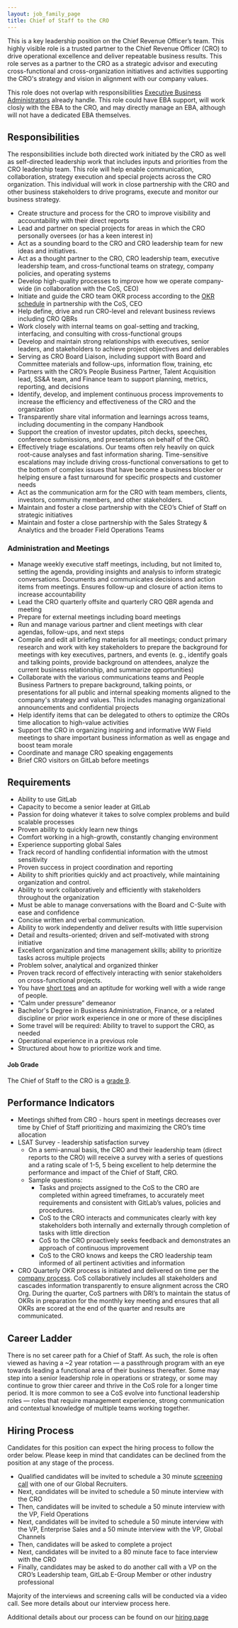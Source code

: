 ```yaml
---
layout: job_family_page
title: Chief of Staff to the CRO 
---
```


This is a key leadership position on the Chief Revenue Officer’s team. This highly visible role is a trusted partner to the Chief Revenue Officer (CRO) to drive operational excellence and deliver repeatable business results. This role serves as a partner to the CRO as a strategic advisor and executing cross-functional and cross-organization initiatives and activities supporting the CRO's strategy and vision in alignment with our company values.  

This role does not overlap with responsibilities [Executive Business Administrators](/job-families/people-group/executive-business-administrator/) already handle. This role could have EBA support, will work closly with the EBA to the CRO, and may directly manage an EBA, although will not have a dedicated EBA themselves.


## Responsibilities

The responsibilities include both directed work initiated by the CRO as well as self-directed leadership work that includes inputs and priorities from the CRO leadership team.  This role will help enable communication, collaboration, strategy execution and special projects across the CRO organization. This individual will work in close partnership with the CRO and other business stakeholders to drive programs, execute and monitor our business strategy.  

- Create structure and process for the CRO to improve visibility and accountability with their direct reports
- Lead and partner on special projects for areas in which the CRO personally oversees (or has a keen interest in)
- Act as a sounding board to the CRO and CRO leadership team for new ideas and initiatives.
- Act as a thought partner to the CRO, CRO leadership team, executive leadership team, and cross-functional teams on strategy, company policies, and operating systems
- Develop high-quality processes to improve how we operate company-wide (in collaboration with the CoS, CEO)
- Initiate and guide the CRO team OKR process according to the [OKR schedule](https://about.gitlab.com/company/okrs/#schedule) in partnership with the CoS, CEO
- Help define, drive and run CRO-level and relevant business reviews including CRO QBRs
- Work closely with internal teams on goal-setting and tracking, interfacing, and consulting with cross-functional groups
- Develop and maintain strong relationships with executives, senior leaders, and stakeholders to achieve project objectives and deliverables
- Serving as CRO Board Liaison, including support with Board and Committee materials and follow-ups, information flow, training, etc
- Partners with the CRO’s People Business Partner, Talent Acquisition lead, SS&A team, and Finance team to support planning, metrics, reporting, and decisions
- Identify, develop, and implement continuous process improvements to increase the efficiency and effectiveness of the CRO and the organization
- Transparently share vital information and learnings across teams, including documenting in the company Handbook
- Support the creation of investor updates, pitch decks, speeches, conference submissions, and presentations on behalf of the CRO.
- Effectively triage escalations. Our teams often rely heavily on quick root-cause analyses and fast information sharing. Time-sensitive escalations may include driving cross-functional conversations to get to the bottom of complex issues that have become a business blocker or helping ensure a fast turnaround for specific prospects and customer needs
- Act as the communication arm for the CRO with team members, clients, investors, community members, and other stakeholders.
- Maintain and foster a close partnership with the CEO’s Chief of Staff on strategic initiatives
- Maintain and foster a close partnership with the Sales Strategy & Analytics and the broader Field Operations Teams

### Administration and Meetings
- Manage weekly executive staff meetings, including, but not limited to, setting the agenda, providing insights and analysis to inform strategic conversations. Documents and communicates decisions and action items from meetings. Ensures follow-up and closure of action items to increase accountability
- Lead the CRO quarterly offsite and quarterly CRO QBR agenda and meeting
- Prepare for external meetings including board meetings
- Run and manage various partner and client meetings with clear agendas, follow-ups, and next steps
- Compile and edit all briefing materials for all meetings; conduct primary research and work with key stakeholders to prepare the background for meetings with key executives, partners, and events (e. g., identify goals and talking points, provide background on attendees, analyze the current business relationship, and summarize opportunities)
- Collaborate with the various communications teams and People Business Partners to prepare background, talking points, or presentations for all public and internal speaking moments aligned to the company's strategy and values.  This includes managing organizational announcements and confidential projects
- Help identify items that can be delegated to others to optimize the CROs time allocation to high-value activities
- Support the CRO in organizing inspiring and informative WW Field meetings to share important business information as well as engage and boost team morale
- Coordinate and manage CRO speaking engagements
- Brief CRO visitors on GitLab before meetings


## Requirements
- Ability to use GitLab
- Capacity to become a senior leader at GitLab
- Passion for doing whatever it takes to solve complex problems and build scalable processes
- Proven ability to quickly learn new things
- Comfort working in a high-growth, constantly changing environment
- Experience supporting global Sales
- Track record of handling confidential information with the utmost sensitivity
- Proven success in project coordination and reporting
- Ability to shift priorities quickly and act proactively, while maintaining organization and control.
- Ability to work collaboratively and efficiently with stakeholders throughout the organization
- Must be able to manage conversations with the Board and C-Suite with ease and confidence
- Concise written and verbal communication.  
- Ability to work independently and deliver results with little supervision
- Detail and results-oriented; driven and self-motivated with strong initiative
- Excellent organization and time management skills; ability to prioritize tasks across multiple projects
- Problem solver, analytical and organized thinker
- Proven track record of effectively interacting with senior stakeholders on cross-functional projects.  
- You have [short toes](https://about.gitlab.com/handbook/values/#short-toes) and an aptitude for working well with a wide range of people.
- “Calm under pressure” demeanor
- Bachelor's Degree in Business Administration, Finance, or a related discipline or prior work experience in one or more of these disciplines
- Some travel will be required: Ability to travel to support the CRO, as needed
- Operational experience in a previous role
- Structured about how to prioritize work and time.  


#### Job Grade

The Chief of Staff to the CRO is a [grade 9](https://about.gitlab.com/handbook/total-rewards/compensation/compensation-calculator/#gitlab-job-grades).


## Performance Indicators

- Meetings shifted from CRO - hours spent in meetings decreases over time by Chief of Staff prioritizing and maximizing the CRO’s time allocation
- LSAT Survey - leadership satisfaction survey
    - On a semi-annual basis, the CRO and their leadership team (direct reports to the CRO) will receive a survey with a series of questions and a rating scale of 1-5, 5 being excellent to help determine the performance and impact of the Chief of Staff, CRO.
    - Sample questions:
        - Tasks and projects assigned to the CoS to the CRO are completed within agreed timeframes, to accurately meet requirements and consistent with GitLab’s values, policies and procedures.
        - CoS to the CRO  interacts and communicates clearly with key stakeholders both internally and externally through completion of tasks with little direction
        - CoS to the CRO proactively seeks feedback and demonstrates an approach of continuous improvement
        - CoS to the CRO knows and keeps the CRO leadership team informed of all pertinent activities and information
- CRO Quarterly OKR process is initiated and delivered on time per the [company process](https://about.gitlab.com/company/okrs/#okr-process-at-gitlab). CoS collaboratively includes all stakeholders and cascades information transparently to ensure alignment across the CRO Org. During the quarter, CoS partners with DRI’s to maintain the status of OKRs in preparation for the monthly key meeting and ensures that all OKRs are scored at the end of the quarter and results are communicated.


## Career Ladder

There is no set career path for a Chief of Staff. As such, the role is often viewed as having a ~2 year rotation — a passthrough program with an eye towards leading a functional area of their business thereafter. Some may step into a senior leadership role in operations or strategy, or some may continue to grow thier career and thrive in the CoS role for a longer time period. It is more common to see a CoS evolve into functional leadership roles — roles that require management experience, strong communication and contextual knowledge of multiple teams working together.


## Hiring Process

Candidates for this position can expect the hiring process to follow the order below. Please keep in mind that candidates can be declined from the position at any stage of the process.
- Qualified candidates will be invited to schedule a 30 minute [screening call](https://about.gitlab.com/handbook/hiring/interviewing/#screening-call) with one of our Global Recruiters.
- Next, candidates will be invited to schedule a 50 minute interview with the CRO
- Then, candidates will be invited to schedule a 50 minute interview with the VP, Field Operations
- Next, candidates will be invited to schedule a 50 minute interview with the VP, Enterprise Sales and a 50 minute interview with the VP, Global Channels
- Then, candidates will be asked to complete a project
- Next, candidates will be invited to a 80 minute face to face interview with the CRO
- Finally, candidates may be asked to do another call with a  VP on the CRO’s Leadership team, GitLab E-Group Member or other industry professional

Majority of the interviews and screening calls will be conducted via a video call. See more details about our interview process here.

Additional details about our process can be found on our [hiring page](https://about.gitlab.com/handbook/hiring/)


